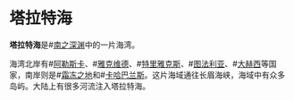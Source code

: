 # 塔拉特海

**塔拉特海**是#[南之深渊](locations/southern-depths)中的一片海湾。

海湾北岸有#[阿勒斯卡](locations/alethkar)、#[雅克维德](locations/jah-keved)、#[特里雅克斯](locations/triax)、#[图法利亚](locations/tu-fallia)、#[大赫西](locations/greater-hexi)等国家，南岸则是#[霜冻之地](locations/frostlands)和#[卡哈巴兰斯](locations/kharbranth)。这片海域通往长眉海峡，海域中有众多岛屿。大陆上有很多河流注入塔拉特海。
